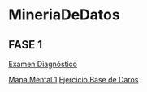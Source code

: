 # MineriaDeDatos

## FASE 1


[Examen Diagnóstico](https://github.com/HectorCedilloCharles1/MineriaDeDatos/blob/main/Ex-Diagnostico_1851642.pdf)

[Mapa Mental 1](https://github.com/HectorCedilloCharles1/MineriaDeDatos/blob/main/MapaMental_1_%7B1851642%7D.pdf)
[Ejercicio Base de Daros](https://github.com/HectorCedilloCharles1/MineriaDeDatos/blob/main/Bases%20de%20datos.pdf)
